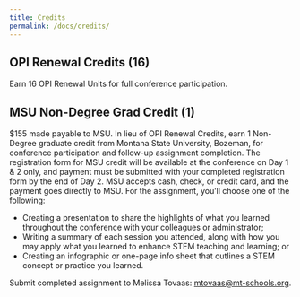```yaml
---
title: Credits
permalink: /docs/credits/
---
```

 
## OPI Renewal Credits (16)

Earn 16 OPI Renewal Units for full conference participation. 
 
## MSU Non-Degree Grad Credit (1) 

$155 made payable to MSU. In lieu of OPI Renewal Credits, earn 1 Non-Degree graduate credit from Montana State University, Bozeman, for conference participation and follow-up assignment completion. The registration form for MSU credit will be available at the conference on Day 1 & 2 only, and payment must be submitted with your completed registration form by the end of Day 2. MSU accepts cash, check, or credit card, and the payment goes directly to MSU. For the assignment, you’ll choose one of the following:

- Creating a presentation to share the highlights of what you learned throughout the conference with your colleagues or administrator;
- Writing a summary of each session you attended, along with how you may apply what you learned to enhance STEM teaching and learning; or
- Creating an infographic or one-page info sheet that outlines a STEM concept or practice you learned. 
 
Submit completed assignment to Melissa Tovaas: <mtovaas@mt-schools.org>.

